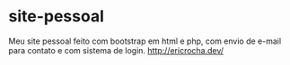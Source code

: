 # site-pessoal
Meu site pessoal feito com bootstrap em html e php, com envio de e-mail para contato e com sistema de login.
http://ericrocha.dev/

